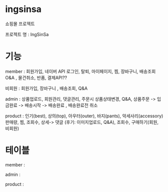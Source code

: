 # ingsinsa

쇼핑몰 프로젝트

프로젝트 명 : IngSinSa

# 기능
member : 회원가입, 네이버 API 로그인, 탈퇴, 마이페이지, 찜, 장바구니, 배송조회 O&A , 물건취소, 반품, 결제API??

비회원 : 회원가입, 장바구니 , 배송조회, Q&A

admin : 상품업로드, 회원관리, 댓글관리, 주문시 상품상태변경, Q&A, 상품주문 -> 입금완료 -> 배송시작 -> 배송완료 , 배송완료전 취소

product : 인기(best), 상의(top), 아우터(outer), 바지(pants), 악세사리(accessory) 판매량, 찜, 조회수, 상세-> 댓글 (후기: 이미지업로드, Q&A), 조회수, 구매하기(회원, 비회원)

# 테이블
member :

admin :

product :
